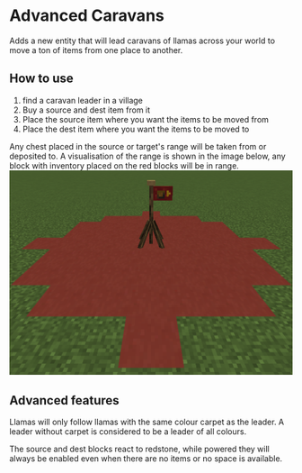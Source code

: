 # Advanced Caravans

Adds a new entity that will lead caravans of llamas across your world to move a ton of items from one place to another.

## How to use
1. find a caravan leader in a village
2. Buy a source and dest item from it
3. Place the source item where you want the items to be moved from
4. Place the dest item where you want the items to be moved to

Any chest placed in the source or target's range will be taken from or deposited to.
A visualisation of the range is shown in the image below, any block with inventory placed on the red blocks will be in range.
![](images/range.png)

## Advanced features

Llamas will only follow llamas with the same colour carpet as the leader. 
A leader without carpet is considered to be a leader of all colours.

The source and dest blocks react to redstone, while powered they will always be enabled even when there are no items or no space is available.



